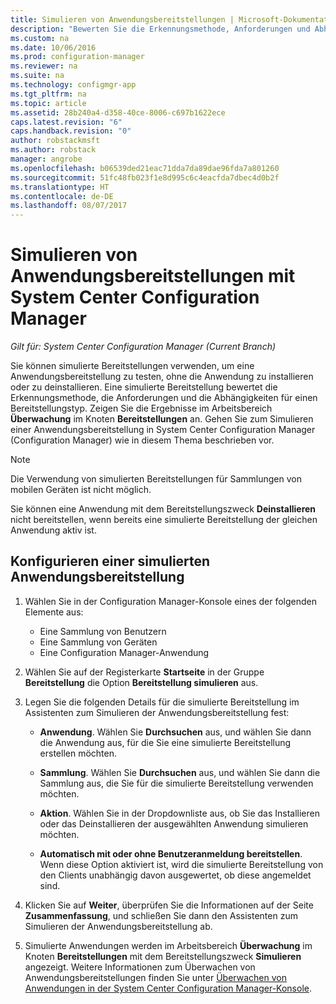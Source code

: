 ```yaml
---
title: Simulieren von Anwendungsbereitstellungen | Microsoft-Dokumentation
description: "Bewerten Sie die Erkennungsmethode, Anforderungen und Abhängigkeiten für einen Bereitstellungstyp, ohne die Anwendung zu installieren."
ms.custom: na
ms.date: 10/06/2016
ms.prod: configuration-manager
ms.reviewer: na
ms.suite: na
ms.technology: configmgr-app
ms.tgt_pltfrm: na
ms.topic: article
ms.assetid: 28b240a4-d358-40ce-8006-c697b1622ece
caps.latest.revision: "6"
caps.handback.revision: "0"
author: robstackmsft
ms.author: robstack
manager: angrobe
ms.openlocfilehash: b06539ded21eac71dda7da89dae96fda7a801260
ms.sourcegitcommit: 51fc48fb023f1e8d995c6c4eacfda7dbec4d0b2f
ms.translationtype: HT
ms.contentlocale: de-DE
ms.lasthandoff: 08/07/2017
---
```

# <a name="simulate-application-deployments-with-system-center-configuration-manager"></a>Simulieren von Anwendungsbereitstellungen mit System Center Configuration Manager

*Gilt für: System Center Configuration Manager (Current Branch)*

Sie können simulierte Bereitstellungen verwenden, um eine Anwendungsbereitstellung zu testen, ohne die Anwendung zu installieren oder zu deinstallieren. Eine simulierte Bereitstellung bewertet die Erkennungsmethode, die Anforderungen und die Abhängigkeiten für einen Bereitstellungstyp. Zeigen Sie die Ergebnisse im Arbeitsbereich **Überwachung** im Knoten **Bereitstellungen** an. Gehen Sie zum Simulieren einer Anwendungsbereitstellung in System Center Configuration Manager (Configuration Manager) wie in diesem Thema beschrieben vor.  

> [!NOTE]  
> Die Verwendung von simulierten Bereitstellungen für Sammlungen von mobilen Geräten ist nicht möglich.  
>   
> Sie können eine Anwendung mit dem Bereitstellungszweck **Deinstallieren** nicht bereitstellen, wenn bereits eine simulierte Bereitstellung der gleichen Anwendung aktiv ist.  

## <a name="configure-a-simulated-application-deployment"></a>Konfigurieren einer simulierten Anwendungsbereitstellung

1.  Wählen Sie in der Configuration Manager-Konsole eines der folgenden Elemente aus:  
    -   Eine Sammlung von Benutzern  
    -   Eine Sammlung von Geräten  
    -   Eine Configuration Manager-Anwendung  

2.  Wählen Sie auf der Registerkarte **Startseite** in der Gruppe **Bereitstellung** die Option **Bereitstellung simulieren** aus.  

3.  Legen Sie die folgenden Details für die simulierte Bereitstellung im Assistenten zum Simulieren der Anwendungsbereitstellung fest:  

    -   **Anwendung**. Wählen Sie **Durchsuchen** aus, und wählen Sie dann die Anwendung aus, für die Sie eine simulierte Bereitstellung erstellen möchten.  

    -   **Sammlung**. Wählen Sie **Durchsuchen** aus, und wählen Sie dann die Sammlung aus, die Sie für die simulierte Bereitstellung verwenden möchten.  

    -   **Aktion**. Wählen Sie in der Dropdownliste aus, ob Sie das Installieren oder das Deinstallieren der ausgewählten Anwendung simulieren möchten.  

    -   **Automatisch mit oder ohne Benutzeranmeldung bereitstellen**. Wenn diese Option aktiviert ist, wird die simulierte Bereitstellung von den Clients unabhängig davon ausgewertet, ob diese angemeldet sind.  

4.  Klicken Sie auf **Weiter**, überprüfen Sie die Informationen auf der Seite **Zusammenfassung**, und schließen Sie dann den Assistenten zum Simulieren der Anwendungsbereitstellung ab.  

5.  Simulierte Anwendungen werden im Arbeitsbereich **Überwachung** im Knoten **Bereitstellungen** mit dem Bereitstellungszweck **Simulieren** angezeigt. Weitere Informationen zum Überwachen von Anwendungsbereitstellungen finden Sie unter [Überwachen von Anwendungen in der System Center Configuration Manager-Konsole](../../apps/deploy-use/monitor-applications-from-the-console.md).  
